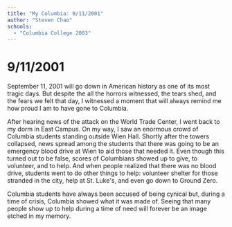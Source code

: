 ```yaml
---
title: "My Columbia: 9/11/2001"
author: "Steven Chao"
schools:
  - "Columbia College 2003"
---
```


# 9/11/2001

September 11, 2001 will go down in American history as one of its most tragic days. But despite the all the horrors witnessed, the tears shed, and the fears we felt that day, I witnessed a moment that will always remind me how proud I am to have gone to Columbia.

After hearing news of the attack on the World Trade Center, I went back to my dorm in East Campus. On my way, I saw an enormous crowd of Columbia students standing outside Wien Hall. Shortly after the towers collapsed, news spread among the students that there was going to be an emergency blood drive at Wien to aid those that needed it. Even though this turned out to be false, scores of Columbians showed up to give, to volunteer, and to help. And when people realized that there was no blood drive, students went to do other things to help: volunteer shelter for those stranded in the city, help at St. Luke's, and even go down to Ground Zero.

Columbia students have always been accused of being cynical but, during a time of crisis, Columbia showed what it was made of. Seeing that many people show up to help during a time of need will forever be an image etched in my memory.
